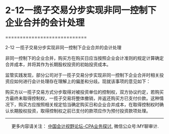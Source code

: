 ﻿# 2-12一揽子交易分步实现非同一控制下企业合并的会计处理
============================

  

2-12 一揽子交易分步实现非同一控制下企业合并的会计处理

非同一控制下的企业合并，购买方在购买日应当按照企业会计准则的规定计算确定合并成本，并将其作为长期股权投资的初始投资成本。

监管实践发现，部分公司对于一揽子交易分步实现非同一控制下企业合并时相关投资应如何进行会计处理存在理解上的偏差和分歧。现就该事项的意见如下：

购买方以一揽子交易方式分步取得对被投资单位的控制权，双方协议约定，若购买方最终未取得控制权，一揽子交易将整体撤销，并返还购买方已支付价款。这种情况下，购买方应按照相关规定恰当确定购买日和企业合并成本，在取得控制权时确认长期股权投资，取得控制权之前已支付的款项应作为预付投资款项处理。

* * *

     更多内容请关注： [中国会计视野论坛-CPA业务探讨.](https://bbs.esnai.com/thread-5354530-1-3.html) 微信公众号:MY聊审计.